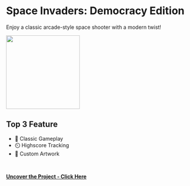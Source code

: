 # Space Invaders: Democracy Edition
Enjoy a classic arcade-style space shooter with a modern twist!
<br>

<img src="https://github.com/tobwil/markdown_website/assets/72387477/2b1fc372-f8c5-4fc8-af4f-b1fa73a03f81" height="200">
<br>

## Top 3 Feature

* 🚀 Classic Gameplay
* ⏲️ Highscore Tracking
* 🎨 Custom Artwork
<br>

**[<i class="fa-solid fa-up-right-from-square"></i> Uncover the Project - Click Here](https://a.picoapps.xyz/may-miss)**
